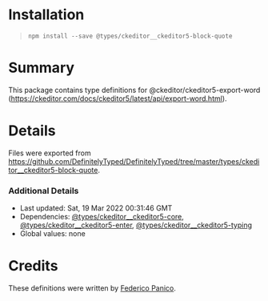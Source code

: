 # Installation
> `npm install --save @types/ckeditor__ckeditor5-block-quote`

# Summary
This package contains type definitions for @ckeditor/ckeditor5-export-word (https://ckeditor.com/docs/ckeditor5/latest/api/export-word.html).

# Details
Files were exported from https://github.com/DefinitelyTyped/DefinitelyTyped/tree/master/types/ckeditor__ckeditor5-block-quote.

### Additional Details
 * Last updated: Sat, 19 Mar 2022 00:31:46 GMT
 * Dependencies: [@types/ckeditor__ckeditor5-core](https://npmjs.com/package/@types/ckeditor__ckeditor5-core), [@types/ckeditor__ckeditor5-enter](https://npmjs.com/package/@types/ckeditor__ckeditor5-enter), [@types/ckeditor__ckeditor5-typing](https://npmjs.com/package/@types/ckeditor__ckeditor5-typing)
 * Global values: none

# Credits
These definitions were written by [Federico Panico](https://github.com/fedemp).
